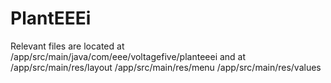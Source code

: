 # PlantEEEi

Relevant files are located at /app/src/main/java/com/eee/voltagefive/planteeei and at /app/src/main/res/layout
/app/src/main/res/menu
/app/src/main/res/values
